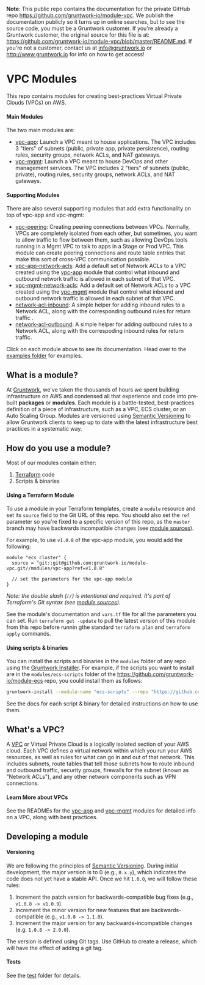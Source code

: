 **Note**: This public repo contains the documentation for the private GitHub repo <https://github.com/gruntwork-io/module-vpc>.
We publish the documentation publicly so it turns up in online searches, but to see the source code, you must be a Gruntwork customer.
If you're already a Gruntwork customer, the original source for this file is at: <https://github.com/gruntwork-io/module-vpc/blob/master/README.md>.
If you're not a customer, contact us at <info@gruntwork.io> or <http://www.gruntwork.io> for info on how to get access!

# VPC Modules

This repo contains modules for creating best-practices Virtual Private Clouds (VPCs) on AWS.

#### Main Modules

The two main modules are:

* [vpc-app](/modules/vpc-app): Launch a VPC meant to house applications. The VPC includes 3 "tiers" of subnets
  (public, private app, private persistence), routing rules, security groups, network ACLs, and NAT gateways.
* [vpc-mgmt](/modules/vpc-mgmt): Launch a VPC meant to house DevOps and other management services. The VPC includes
  2 "tiers" of subnets (public, private), routing rules, security groups, network ACLs, and NAT gateways.

#### Supporting Modules

There are also several supporting modules that add extra functionality on top of vpc-app and vpc-mgmt:

* [vpc-peering](/modules/vpc-peering): Creating peering connections between VPCs. Normally, VPCs are completely
  isolated from each other, but sometimes, you want to allow traffic to flow between them, such as allowing DevOps
  tools running in a Mgmt VPC to talk to apps in a Stage or Prod VPC. This module can create peering connections and
  route table entries that make this sort of cross-VPC communication possible.
* [vpc-app-network-acls](/modules/vpc-app-network-acls): Add a default set of Network ACLs to a VPC created using the
  [vpc-app](/modules/vpc-app) module that control what inbound and outbound network traffic is allowed in each subnet
  of that VPC.
* [vpc-mgmt-network-acls](/modules/vpc-mgmt-network-acls): Add a default set of Network ACLs to a VPC created using the
  [vpc-mgmt](/modules/vpc-mgmt) module that control what inbound and outbound network traffic is allowed in each subnet
  of that VPC.
* [network-acl-inbound](/modules/network-acl-inbound): A simple helper for adding inbound rules to a Network ACL, along
  with the corresponding outbound rules for return traffic .
* [network-acl-outbound](/modules/network-acl-outbound): A simple helper for adding outbound rules to a Network ACL,
  along with the correspoding inbound rules for return traffic.

Click on each module above to see its documentation. Head over to the [examples folder](/examples) for examples.

## What is a module?

At [Gruntwork](http://www.gruntwork.io), we've taken the thousands of hours we spent building infrastructure on AWS and
condensed all that experience and code into pre-built **packages** or **modules**. Each module is a battle-tested,
best-practices definition of a piece of infrastructure, such as a VPC, ECS cluster, or an Auto Scaling Group. Modules
are versioned using [Semantic Versioning](http://semver.org/) to allow Gruntwork clients to keep up to date with the
latest infrastructure best practices in a systematic way.

## How do you use a module?

Most of our modules contain either:

1. [Terraform](https://www.terraform.io/) code
1. Scripts & binaries

#### Using a Terraform Module

To use a module in your Terraform templates, create a `module` resource and set its `source` field to the Git URL of
this repo. You should also set the `ref` parameter so you're fixed to a specific version of this repo, as the `master`
branch may have backwards incompatible changes (see [module
sources](https://www.terraform.io/docs/modules/sources.html)).

For example, to use `v1.0.8` of the vpc-app module, you would add the following:

```hcl
module "ecs_cluster" {
  source = "git::git@github.com:gruntwork-io/module-vpc.git//modules/vpc-app?ref=v1.0.8"

  // set the parameters for the vpc-app module
}
```

*Note: the double slash (`//`) is intentional and required. It's part of Terraform's Git syntax (see [module
sources](https://www.terraform.io/docs/modules/sources.html)).*

See the module's documentation and `vars.tf` file for all the parameters you can set. Run `terraform get -update` to
pull the latest version of this module from this repo before runnin gthe standard  `terraform plan` and
`terraform apply` commands.

#### Using scripts & binaries

You can install the scripts and binaries in the `modules` folder of any repo using the [Gruntwork
Installer](https://github.com/gruntwork-io/gruntwork-installer). For example, if the scripts you want to install are
in the `modules/ecs-scripts` folder of the https://github.com/gruntwork-io/module-ecs repo, you could install them
as follows:

```bash
gruntwork-install --module-name "ecs-scripts" --repo "https://github.com/gruntwork-io/module-ecs" --tag "0.0.1"
```

See the docs for each script & binary for detailed instructions on how to use them.

## What's a VPC?

A [VPC](https://aws.amazon.com/vpc/) or Virtual Private Cloud is a logically isolated section of your AWS cloud. Each
VPC defines a virtual network within which you run your AWS resources, as well as rules for what can go in and out of
that network. This includes subnets, route tables that tell those subnets how to route inbound and outbound traffic,
security groups, firewalls for the subnet (known as "Network ACLs"), and any other network components such as VPN connections.

#### Learn More about VPCs

See the READMEs for the [vpc-app](/modules/vpc-app) and [vpc-mgmt](/modules/vpc-mgmt) modules for detailed info on a VPC,
along with best practices.

## Developing a module

#### Versioning

We are following the principles of [Semantic Versioning](http://semver.org/). During initial development, the major
version is to 0 (e.g., `0.x.y`), which indicates the code does not yet have a stable API. Once we hit `1.0.0`, we will
follow these rules:

1. Increment the patch version for backwards-compatible bug fixes (e.g., `v1.0.8 -> v1.0.9`).
2. Increment the minor version for new features that are backwards-compatible (e.g., `v1.0.8 -> 1.1.0`).
3. Increment the major version for any backwards-incompatible changes (e.g. `1.0.8 -> 2.0.0`).

The version is defined using Git tags.  Use GitHub to create a release, which will have the effect of adding a git tag.

#### Tests

See the [test](/test) folder for details.
